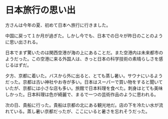 ﻿# 日本旅行の思い出

方さんは今年の夏、初めて日本へ旅行に行きました。

中国に戻って１か月が過ぎた。しかし今でも、日本での日々が昨日のことのように思い出される。

日本でまず驚いたのは関西空港が海の上にあることだ。また空港内は未来都市のようだった。この空港に来る外国人は、きっと日本の科学技術の素晴らしさを感じるはずだ。

夕方、京都に着いた。バスから外に出ると、とても蒸し暑い。サウナにいるようだった。京都は古い神社やお寺が多い。日本はスーパーで買い物をすると聞いていたが、京都には小さな店も多い。旅館で日本料理を食べた。刺身はとても美味しかった。日本料理は色が綺麗で、まるで一つの芸術作品のように思われる。

次の日、貴船に行った。貴船は京都の北にある観光地だ。店の下を冷たい水が流れている。蒸し暑い京都だったが、ここにいると暑さを忘れそうだった。